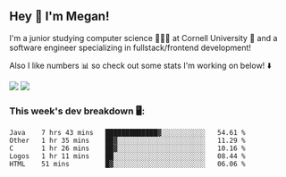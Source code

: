 ## Hey 👋 I'm Megan! 
I'm a junior studying computer science 👩🏻‍💻 at Cornell University 🐻 and a software engineer specializing in fullstack/frontend development!

Also I like numbers 📊 so check out some stats I'm working on below! ⬇️

<img src="https://github-readme-stats.meganyin13.vercel.app/api?username=meganyin13&show_icons=true&hide=stars&count_private=true" />

<img src="https://github-readme-stats.meganyin13.vercel.app/api/top-langs/?username=meganyin13&layout=compact&hide=Jupyter%20Notebook" />

### This week's dev breakdown 🖥:
<!--START_SECTION:waka-->
```text
Java    7 hrs 43 mins   █████████████▓░░░░░░░░░░░   54.61 % 
Other   1 hr 35 mins    ██▓░░░░░░░░░░░░░░░░░░░░░░   11.29 % 
C       1 hr 26 mins    ██▓░░░░░░░░░░░░░░░░░░░░░░   10.16 % 
Logos   1 hr 11 mins    ██░░░░░░░░░░░░░░░░░░░░░░░   08.44 % 
HTML    51 mins         █▓░░░░░░░░░░░░░░░░░░░░░░░   06.06 % 
```
<!--END_SECTION:waka-->
